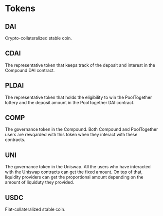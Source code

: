 # Tokens

## DAI

Crypto-collateralized stable coin.

## CDAI

The representative token that keeps track of the deposit and interest in the Compound DAI contract.

## PLDAI

The representative token that holds the eligibility to win the PoolTogether lottery and the deposit amount in the PoolTogether DAI contract.

## COMP

The governance token in the Compound. Both Compound and PoolTogether users are rewqarded with this token when they interact with these contracts.

## UNI

The governance token in the Uniswap. All the users who have interacted with the Uniswap contracts can get the fixed amount. On top of that, liquidity providers can get the proportional amount depending on the amount of liquiduty they provided.  

## USDC

Fiat-collateralized stable coin.

